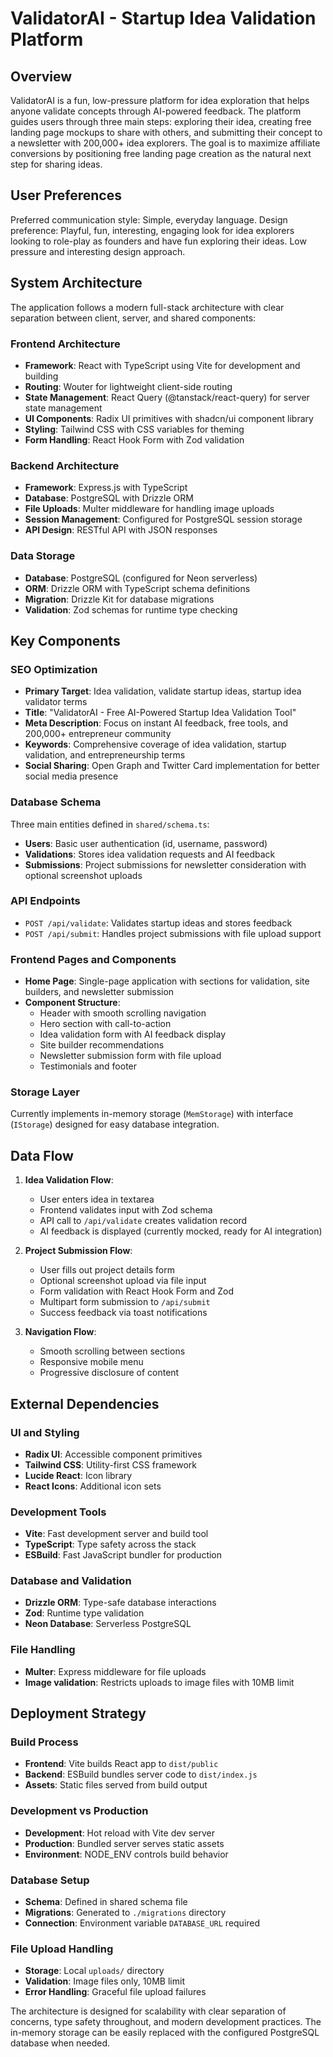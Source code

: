 # ValidatorAI - Startup Idea Validation Platform

## Overview

ValidatorAI is a fun, low-pressure platform for idea exploration that helps anyone validate concepts through AI-powered feedback. The platform guides users through three main steps: exploring their idea, creating free landing page mockups to share with others, and submitting their concept to a newsletter with 200,000+ idea explorers. The goal is to maximize affiliate conversions by positioning free landing page creation as the natural next step for sharing ideas.

## User Preferences

Preferred communication style: Simple, everyday language.
Design preference: Playful, fun, interesting, engaging look for idea explorers looking to role-play as founders and have fun exploring their ideas. Low pressure and interesting design approach.

## System Architecture

The application follows a modern full-stack architecture with clear separation between client, server, and shared components:

### Frontend Architecture
- **Framework**: React with TypeScript using Vite for development and building
- **Routing**: Wouter for lightweight client-side routing
- **State Management**: React Query (@tanstack/react-query) for server state management
- **UI Components**: Radix UI primitives with shadcn/ui component library
- **Styling**: Tailwind CSS with CSS variables for theming
- **Form Handling**: React Hook Form with Zod validation

### Backend Architecture
- **Framework**: Express.js with TypeScript
- **Database**: PostgreSQL with Drizzle ORM
- **File Uploads**: Multer middleware for handling image uploads
- **Session Management**: Configured for PostgreSQL session storage
- **API Design**: RESTful API with JSON responses

### Data Storage
- **Database**: PostgreSQL (configured for Neon serverless)
- **ORM**: Drizzle ORM with TypeScript schema definitions
- **Migration**: Drizzle Kit for database migrations
- **Validation**: Zod schemas for runtime type checking

## Key Components

### SEO Optimization
- **Primary Target**: Idea validation, validate startup ideas, startup idea validator terms
- **Title**: "ValidatorAI - Free AI-Powered Startup Idea Validation Tool"
- **Meta Description**: Focus on instant AI feedback, free tools, and 200,000+ entrepreneur community
- **Keywords**: Comprehensive coverage of idea validation, startup validation, and entrepreneurship terms
- **Social Sharing**: Open Graph and Twitter Card implementation for better social media presence

### Database Schema
Three main entities defined in `shared/schema.ts`:
- **Users**: Basic user authentication (id, username, password)
- **Validations**: Stores idea validation requests and AI feedback
- **Submissions**: Project submissions for newsletter consideration with optional screenshot uploads

### API Endpoints
- `POST /api/validate`: Validates startup ideas and stores feedback
- `POST /api/submit`: Handles project submissions with file upload support

### Frontend Pages and Components
- **Home Page**: Single-page application with sections for validation, site builders, and newsletter submission
- **Component Structure**: 
  - Header with smooth scrolling navigation
  - Hero section with call-to-action
  - Idea validation form with AI feedback display
  - Site builder recommendations
  - Newsletter submission form with file upload
  - Testimonials and footer

### Storage Layer
Currently implements in-memory storage (`MemStorage`) with interface (`IStorage`) designed for easy database integration.

## Data Flow

1. **Idea Validation Flow**:
   - User enters idea in textarea
   - Frontend validates input with Zod schema
   - API call to `/api/validate` creates validation record
   - AI feedback is displayed (currently mocked, ready for AI integration)

2. **Project Submission Flow**:
   - User fills out project details form
   - Optional screenshot upload via file input
   - Form validation with React Hook Form and Zod
   - Multipart form submission to `/api/submit`
   - Success feedback via toast notifications

3. **Navigation Flow**:
   - Smooth scrolling between sections
   - Responsive mobile menu
   - Progressive disclosure of content

## External Dependencies

### UI and Styling
- **Radix UI**: Accessible component primitives
- **Tailwind CSS**: Utility-first CSS framework
- **Lucide React**: Icon library
- **React Icons**: Additional icon sets

### Development Tools
- **Vite**: Fast development server and build tool
- **TypeScript**: Type safety across the stack
- **ESBuild**: Fast JavaScript bundler for production

### Database and Validation
- **Drizzle ORM**: Type-safe database interactions
- **Zod**: Runtime type validation
- **Neon Database**: Serverless PostgreSQL

### File Handling
- **Multer**: Express middleware for file uploads
- **Image validation**: Restricts uploads to image files with 10MB limit

## Deployment Strategy

### Build Process
- **Frontend**: Vite builds React app to `dist/public`
- **Backend**: ESBuild bundles server code to `dist/index.js`
- **Assets**: Static files served from build output

### Development vs Production
- **Development**: Hot reload with Vite dev server
- **Production**: Bundled server serves static assets
- **Environment**: NODE_ENV controls build behavior

### Database Setup
- **Schema**: Defined in shared schema file
- **Migrations**: Generated to `./migrations` directory
- **Connection**: Environment variable `DATABASE_URL` required

### File Upload Handling
- **Storage**: Local `uploads/` directory
- **Validation**: Image files only, 10MB limit
- **Error Handling**: Graceful file upload failures

The architecture is designed for scalability with clear separation of concerns, type safety throughout, and modern development practices. The in-memory storage can be easily replaced with the configured PostgreSQL database when needed.